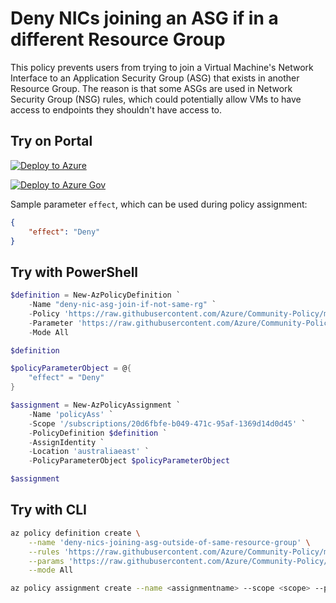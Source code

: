 # Deny NICs joining an ASG if in a different Resource Group

This policy prevents users from trying to join a Virtual Machine's Network Interface to an Application Security Group (ASG) that exists in another Resource Group. The reason is that some ASGs are used in Network Security Group (NSG) rules, which could potentially allow VMs to have access to endpoints they shouldn't have access to. 

## Try on Portal

[![Deploy to Azure](http://azuredeploy.net/deploybutton.png)](https://portal.azure.com/#blade/Microsoft_Azure_Policy/CreatePolicyDefinitionBlade/uri/https%3A%2F%2Fraw.githubusercontent.com%2FAzure%2FCommunity-Policy%2Fmaster%2FPolicies%2FNetwork%2Fdeny-nics-joining-asg-outside-of-same-resource-group%2Fazurepolicy.json)

[![Deploy to Azure Gov](https://docs.microsoft.com/azure/governance/policy/media/deploy/deployGovbutton.png)](https://portal.azure.us/?#blade/Microsoft_Azure_Policy/CreatePolicyDefinitionBlade/uri/https%3A%2F%2Fraw.githubusercontent.com%2FAzure%2FCommunity-Policy%2Fmaster%2FPolicies%2FNetwork%2Fdeny-nics-joining-asg-outside-of-same-resource-group%2Fazurepolicy.json)

Sample parameter ```effect```, which can be used during policy assignment:
```json
{
    "effect": "Deny"
}
```

## Try with PowerShell

```powershell
$definition = New-AzPolicyDefinition `
    -Name "deny-nic-asg-join-if-not-same-rg" `
    -Policy 'https://raw.githubusercontent.com/Azure/Community-Policy/master/Policies/Network/deny-nics-joining-asg-outside-of-same-resource-group/azurepolicy.rules.json' `
    -Parameter 'https://raw.githubusercontent.com/Azure/Community-Policy/master/Policies/Network/deny-nics-joining-asg-outside-of-same-resource-group/azurepolicy.parameters.json' `
    -Mode All

$definition

$policyParameterObject = @{
    "effect" = "Deny"
}

$assignment = New-AzPolicyAssignment `
    -Name 'policyAss' `
    -Scope '/subscriptions/20d6fbfe-b049-471c-95af-1369d14d0d45' `
    -PolicyDefinition $definition `
    -AssignIdentity `
    -Location 'australiaeast' `
    -PolicyParameterObject $policyParameterObject

$assignment
```

## Try with CLI

```sh
az policy definition create \
    --name 'deny-nics-joining-asg-outside-of-same-resource-group' \
    --rules 'https://raw.githubusercontent.com/Azure/Community-Policy/master/Policies/Network/deny-nics-joining-asg-outside-of-same-resource-group/azurepolicy.rules.json' \
    --params 'https://raw.githubusercontent.com/Azure/Community-Policy/master/Policies/Network/deny-nics-joining-asg-outside-of-same-resource-group/azurepolicy.parameters.json' \
    --mode All

az policy assignment create --name <assignmentname> --scope <scope> --policy 'deny-nics-joining-asg-outside-of-same-resource-group' --location <location> --params '{"effect":{"value":"Deny"}}'
```